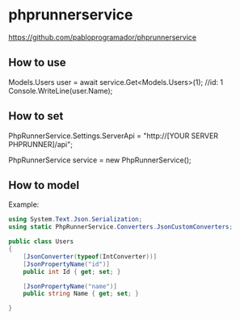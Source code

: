 # phprunnerservice
https://github.com/pabloprogramador/phprunnerservice

## How to use

Models.Users user = await service.Get<Models.Users>(1); //id: 1
Console.WriteLine(user.Name);


## How to set

PhpRunnerService.Settings.ServerApi = "http://[YOUR SERVER PHPRUNNER]/api";

PhpRunnerService service = new PhpRunnerService();

## How to model

Example:
```csharp
using System.Text.Json.Serialization;
using static PhpRunnerService.Converters.JsonCustomConverters;

public class Users
{
    [JsonConverter(typeof(IntConverter))]
    [JsonPropertyName("id")]
    public int Id { get; set; }

    [JsonPropertyName("name")]
    public string Name { get; set; }

}
```
